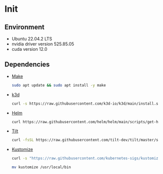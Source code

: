 # Init

## Environment

- Ubuntu 22.04.2 LTS
- nvidia driver version 525.85.05
- cuda version 12.0

## Dependencies

- [Make](https://www.gnu.org/software/make/)

  ```bash
  sudo apt update && sudo apt install -y make
  ```

- [k3d](https://k3d.io/)

  ```bash
  curl -s https://raw.githubusercontent.com/k3d-io/k3d/main/install.sh | bash
  ```

- [Helm](https://helm.sh/)

  ```bash
  curl https://raw.githubusercontent.com/helm/helm/main/scripts/get-helm-3 | bash
  ```

- [Tilt](https://tilt.dev/)

  ```bash
  curl -fsSL https://raw.githubusercontent.com/tilt-dev/tilt/master/scripts/install.sh | bash
  ```

- [Kustomize](https://kustomize.io/)

  ```bash
  curl -s "https://raw.githubusercontent.com/kubernetes-sigs/kustomize/master/hack/install_kustomize.sh"  | bash

  mv kustomize /usr/local/bin
  ```
